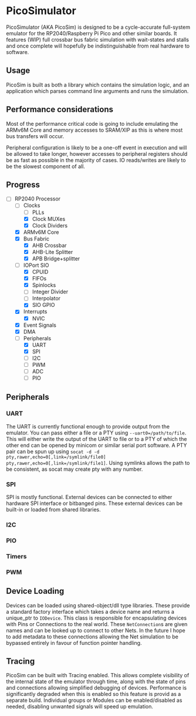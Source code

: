 # PicoSimulator

PicoSimulator (AKA PicoSim) is designed to be a cycle-accurate full-system emulator for the RP2040/Raspberry Pi Pico and other similar boards. It features (WIP) full crossbar bus fabric simulation with wait-states and stalls and once complete will hopefully be indistinguishable from real hardware to software.

## Usage

PicoSim is built as both a library which contains the simulation logic, and an application which parses command line arguments and runs the simulation.

## Performance considerations

Most of the performance critical code is going to include emulating the ARMv6M Core and memory accesses to SRAM/XIP as this is where most bus transfers will occur.

Peripheral configuration is likely to be a one-off event in execution and will be allowed to take longer, however accesses to peripheral registers should be as fast as possible in the majority of cases. IO reads/writes are likely to be the slowest component of all.

## Progress

- [ ] RP2040 Processor
  - [ ] Clocks
    - [ ] PLLs
    - [x] Clock MUXes
    - [x] Clock Dividers
  - [x] ARMv6M Core
  - [x] Bus Fabric
    - [x] AHB Crossbar
    - [x] AHB-Lite Splitter
    - [x] APB Bridge+splitter
  - [ ] IOPort SIO
    - [x] CPUID
    - [x] FIFOs
    - [x] Spinlocks
    - [ ] Integer Divider
    - [ ] Interpolator
    - [x] SIO GPIO
  - [x] Interrupts
    - [x] NVIC
  - [x] Event Signals
  - [x] DMA
  - [ ] Peripherals
    - [x] UART
    - [x] SPI
    - [ ] I2C
    - [ ] PWM
    - [ ] ADC
    - [ ] PIO
  <!-- - [ ]  -->

## Peripherals

### UART

The UART is currently functional enough to provide output from the emulator. You can pass either a file or a PTY using `--uart0=/path/to/file`. This will either write the output of the UART to file or to a PTY of which the other end can be opened by minicom or similar serial port software.
A PTY pair can be spun up using `socat -d -d pty,rawer,echo=0[,link=/symlink/file0] pty,rawer,echo=0[,link=/symlink/file1]`. Using symlinks allows the path to be consistent, as socat may create pty with any number.

### SPI

SPI is mostly functional. External devices can be connected to either hardware SPI interface or bitbanged pins. These external devices can be built-in or loaded from shared libraries.

### I2C

### PIO

### Timers

### PWM

## Device Loading

Devices can be loaded using shared-object/dll type libraries. These provide a standard factory interface which takes a device name and returns a unique_ptr to `IODevice`. This class is responsible for encapsulating devices with Pins or Connections to the real world. These `NetConnection`s are given names and can be looked up to connect to other Nets. In the future I hope to add metadata to these connections allowing the Net simulation to be bypassed entirely in favour of function pointer handling.

## Tracing

PicoSim can be built with Tracing enabled. This allows complete visibility of the internal state of the emulator through time, along with the state of pins and connections allowing simplified debugging of devices. Performance is significantly degraded when this is enabled so this feature is provid as a separate build. Individual groups or Modules can be enabled/disabled as needed, disabling unwanted signals will speed up emulation.